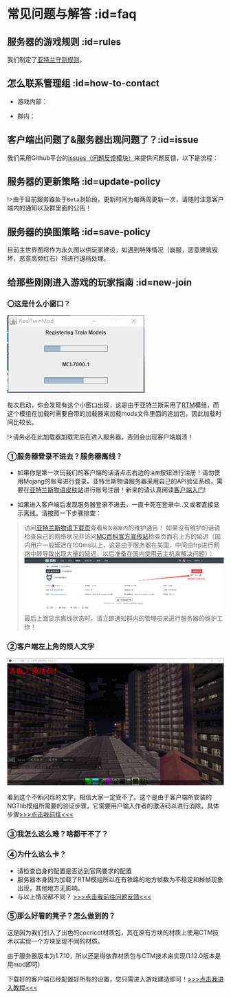 # 常见问题与解答 :id=faq

## 服务器的游戏规则 :id=rules

我们制定了[亚特兰守则规则](welcome/rules.md)。

## 怎么联系管理组 :id=how-to-contact

- 游戏内部：

- 群内：



## 客户端出问题了&服务器出现问题了？:id=issue

我们采用Github平台的[issues（问题反馈模块）](https://github.com/Kamikuz/Atorasumonogatarito/issues)来提供问题反馈，以下是流程：

>

## 服务器的更新策略 :id=update-policy

!>由于目前服务器处于`Beta`测阶段，更新时间为每两周更新一次，请随时注意客户端内的通知以及群里面的公告！

## 服务器的换图策略 :id=save-policy

目前主世界图将作为永久图以供玩家建设，如遇到特殊情况（崩服，恶意建筑毁坏，恶意高频红石）将进行退档处理。

## 给那些刚刚进入游戏的玩家指南 :id=new-join

### 〇这是什么小窗口？

![rtm](assets/images/client/rtm.png)

每次启动，你会发现有这个小窗口出现，这是由于亚特兰斯采用了[RTM](mods/rtm.md)模组，而这个模组在加载时需要自带的加载器来加载mods文件里面的追加包，因此加载时间比较长。

!>请务必在此加载器加载完后在进入服务器，否则会出现客户端崩溃！

### ①服务器登录不进去？服务器离线？

- 如果你是第一次玩我们的客户端的话请点击右边的`注册`按钮进行注册！请勿使用Mojang的账号进行登录。亚特兰斯物语服务器采用自己的API验证系统，需要在[亚特兰斯物语皮肤站](https://mc.kamikuz.cn)进行账号注册！新来的请认真阅读[客户端入门](welcom/client.md)!

- 如果进入客户端后发现服务器登录不进去，一直卡死在登录中..又或者直接显示离线。请按照一下步骤排查：

>访问[亚特兰斯物语下载页](download.html)查看`服务器案内`的维护通告！
>如果没有维护的话请检查自己的网络状况并访问[MC百科官方宣传站](https://play.mcmod.cn/sv20182663.html)检查页面右上方的延迟（国内用户一般延迟在100ms以上，这是由于服务器在美国，中间由frp进行网络中转导致出现大量的延迟，以后准备在国内使用云主机来解决问题）：
![ping](assets/images/client/ping.png)
>最后上面显示离线状态时，请立即通知群内的管理员来进行服务器的维护工作！

### ②客户端左上角的烦人文字

![ngt](assets/images/client/ngt.png)

看到这个不断闪烁的文字，相信大家一定受不了。这个是由于客户端所安装的NGTlib模组所需要的验证步骤，它需要用户输入作者的激活码以进行消除。具体步骤[>>>点击我前往<<<](mods/rtm.md#verfity)

### ③我怎么这么难？啥都干不了？



### ④为什么这么卡？

- 请检查自身的配置是否达到官网要求的配置
- 服务器本身因为加载了RTM模组所以在有铁路的地方帧数为不稳定和掉帧现象出现，其他地方无影响。
- 与以上情况都不同？ [>>>点击我前往问题反馈<<<](#issue)

### ⑤那么好看的凳子？怎么做到的？

这是因为我们引入了出色的cocricot材质包，其在原有方块的材质上使用CTM技术以实现一个方块呈现不同的材质。

由于服务器版本为1.7.10，所以还是得依靠材质包与CTM技术来实现(1.12.0版本是用mod即可)

下载好的客户端已经配置好所有的设置，您只需进入游戏建造即可！[>>>点击我进入教程<<<](tutorials/cocricot.md)
